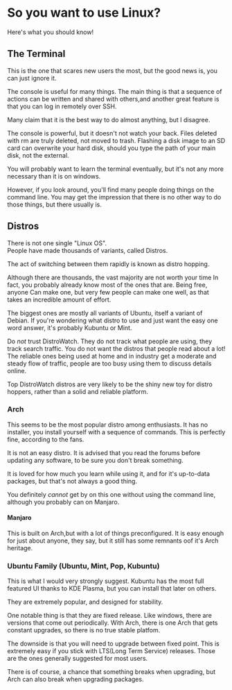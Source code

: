 # So you want to use Linux?

Here's what you should know!

## The Terminal

This is the one that scares new users the most, but the good news is, you can just ignore it.

The console is useful for many things.  The main thing is that a sequence of actions
can be written and shared with others,and another great feature is that you can log in
remotely over SSH.

Many claim that it is the best way to do almost anything, but I disagree.

The console is powerful, but it doesn't not watch your back.  Files deleted with rm are
truly deleted, not moved to trash.  Flashing a disk image to an SD card can overwrite your hard disk,
should you type the path of your main disk, not the external.

You will probably want to learn the terminal eventually, but it's
not any more necessary than it is on windows.

However, if you look around, you'll find many people doing things on the command line.
You may get the impression that there is no other way to do those things, but there usually is.


## Distros 

There is not one single "Linux OS".  
People have made thousands of variants, called Distros.

The act of switching between them rapidly is known as distro hopping.

Although there are thousands, the vast majority are not worth your time
In fact, you probably already know most of the ones that are.  Being free, anyone
Can make one, but very few people can make one well, as that takes an incredible amount of effort.


The biggest ones are mostly all variants of Ubuntu, itself a variant of Debian. If you're wondering what distro
to use and just want the easy one word answer, it's probably Kubuntu or Mint.

Do *not* trust DistroWatch.  They do not track what people are using, they track search
traffic.  You do not want the distros that people read about a lot!  The reliable ones being
used at home and in industry get a moderate and steady flow of traffic, people are too busy using
them to discuss details online.

Top DistroWatch distros are very likely to be the shiny new toy for distro hoppers, rather than
a solid and reliable platform.

### Arch 

This seems to be the most popular distro among enthusiasts. It
has no installer, you install yourself with a sequence of commands.  This is perfectly
fine, according to the fans.

It is not an easy distro.  It is advised that you read the forums before
updating any software, to be sure you don't break something.

It is loved for how much you learn while using it, and for it's up-to-data packages, but
that's not always a good thing.

You definitely *cannot* get by on this one without using the command line, although you probably can on
Manjaro.

#### Manjaro

This is built on Arch,but with a lot of things preconfigured. It
is easy enough for just about anyone, they say, but it still has some remnants
oof it's Arch heritage.


### Ubuntu Family (Ubuntu, Mint, Pop, Kubuntu)

This is what I would very strongly suggest.  Kubuntu has the
most full featured UI thanks to KDE Plasma, but you can install that later on others.


They are extremely popular, and designed for stability.

One notable thing is that they are fixed release.  Like windows,
there are versions that come out periodically.  With Arch, there is one
Arch that gets constant upgrades, so there is no true stable platfom.

The downside is that you will need to upgrade between fixed point. This is extremely easy if
you stick with LTS(Long Term Service) releases. Those are the ones generally suggested for most users.


There is of course, a chance that something breaks when upgrading, but
Arch can also break when upgrading packages.




